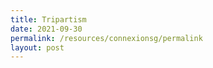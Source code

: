```yaml
---
title: Tripartism
date: 2021-09-30
permalink: /resources/connexionsg/permalink
layout: post
---
```

